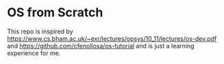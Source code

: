 # OS from Scratch

This repo is inspired by https://www.cs.bham.ac.uk/~exr/lectures/opsys/10_11/lectures/os-dev.pdf and https://github.com/cfenollosa/os-tutorial and is just a learning experience for me.